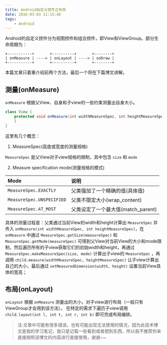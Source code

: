 ```yaml
---
title: Android自定义控件之布局
date: 2016-03-03 11:15:48
tags:
    - Android
---
```


Android的自定义控件分为视图控件和组合控件，即View和ViewGroup。部分生命周期为：

```
+-----------+       +----------+       +--------+
| onMeasure | ----> | onLayout | ----> | onDraw |
+-----------+       +----------+       +--------+
```

本篇文章只着重介绍前两个方法，最后一个将在下篇博文讲解。

## 测量(onMeasure)

`onMeasure` 根据父View、自身和子view的一些约束测量出自身大小。

```java
class View {
    protected void onMeasure(int widthMeasureSpec, int heightMeasureSpec) {
    }
}
```

这里有几个概念：
1. MeasureSpec(高度或宽度的测量规格)

`MeasureSpec` 是父View对子view规格的限制，其中包含 `size` 和 `mode`

2. Measure specification mode(测量规格的模式)

| Mode | 说明 |
| :------------ | :------------ |
| `MeasureSpec.EXACTLY` | 父类强加了一个精确的值(具体值) |
| `MeasureSpec.UNSPECIFIED` | 父类不限定大小(wrap_content) |
| `MeasureSpec.AT_MOST` | 父类设定了一个最大值(match_parent) |

具体的测量过程是：父类通过当前View的width和height计算出 `MeasureSpec` 并传入 `onMeasure(int widthMeasureSpec, int heightMeasureSpec)`，在 `onMeasure` 中通过 `MeasureSpec.getSize(measureSpec)` 和 `MeasureSpec.getMode(measureSpec)` 可得到父View对当前View的大小和mode限制，然后遍历所有的子view获取它们的初始width和height，再通过 `MeasureSpec.makeMeasureSpec(size, mode)` 计算出子view的 `MeasureSpec` ，再调用 `child.measure(widthMeasureSpec, heightMeasureSpec)` 让子view计算出自己的大小，最后通过 `setMeasuredDimension(width, height)` 设置当前View具体的宽高；

## 布局(onLayout)

`onLayout` 根据 `onMeasure` 测量出的大小，对子view进行布局（一般只有ViewGroup才会用到该方法）。
在特定的需求下遍历子view调用 `child.layout(int l, int t, int r, int b)` 即可完成布局编排。

> 注:文章中可能有很多错误，也有可能出现无法使用的情况，因为此技术博文是我的学习笔记，我只是记载一些看到或者想到东西，所以我不推荐你来直接按照该博文的内容进行直接使用，谢谢~~